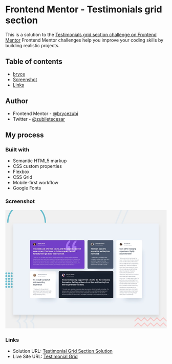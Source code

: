 # Frontend Mentor - Testimonials grid section
This is a solution to the [Testimonials grid section challenge on Frontend Mentor](https://www.frontendmentor.io/challenges/testimonials-grid-section-Nnw6J7Un7/hub)
Frontend Mentor challenges help you improve your coding skills by building realistic projects. 

## Table of contents
- [bryce](#author)
- [Screenshot](#screenshot)
- [Links](#links)

## Author
- Frontend Mentor - [@brycezubi](https://www.frontendmentor.io/profile/brycezubi)
- Twitter - [@zubiletecesar](https://twitter.com/home)

## My process

### Built with

- Semantic HTML5 markup
- CSS custom properties
- Flexbox
- CSS Grid
- Mobile-first workflow
- Google Fonts

### Screenshot

![Design preview for the Testimonial Grid Section coding challenge](https://github.com/brycezubi/Testimonials-grid-section/blob/main/design/desktop-preview.jpg)

### Links

- Solution URL: [Testimonial Grid Section Solution](https://www.frontendmentor.io/solutions/testimonial-grid-section--vv6LlJMiP)
- Live Site URL: [Testimonial Grid](https://brycezubi.github.io/Testimonials-grid-section/)
